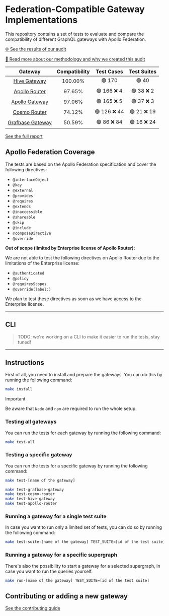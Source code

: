 # Federation-Compatible Gateway Implementations

This repository contains a set of tests to evaluate and compare the compatibility of different GraphQL gateways with Apollo Federation.

[🌐 See the results of our audit](https://the-guild.dev/graphql/hive/federation-gateway-audit)

[📖 Read more about our methodology and why we created this audit](https://the-guild.dev/graphql/hive/federation-gateway-audit#manifesto)

<!-- gateways:start -->

|                      Gateway                       | Compatibility |  Test Cases  | Test Suites |
| :------------------------------------------------: | :-----------: | :----------: | :---------: |
| [Hive Gateway](https://the-guild.dev/graphql/hive) |    100.00%    |    🟢 170    |    🟢 40    |
|  [Apollo Router](https://www.apollographql.com/)   |    97.65%     | 🟢 166 ❌ 4  | 🟢 38 ❌ 2  |
|  [Apollo Gateway](https://www.apollographql.com/)  |    97.06%     | 🟢 165 ❌ 5  | 🟢 37 ❌ 3  |
|      [Cosmo Router](https://wundergraph.com)       |    74.12%     | 🟢 126 ❌ 44 | 🟢 21 ❌ 19 |
|      [Grafbase Gateway](https://grafbase.com)      |    50.59%     | 🟢 86 ❌ 84  | 🟢 16 ❌ 24 |

<!-- gateways:end -->

[See the full report](./REPORT.md)

## Apollo Federation Coverage

The tests are based on the Apollo Federation specification and cover the following directives:

- `@interfaceObject`
- `@key`
- `@external`
- `@provides`
- `@requires`
- `@extends`
- `@inaccessible`
- `@shareable`
- `@skip`
- `@include`
- `@composeDirective`
- `@override`

**Out of scope (limited by Enterprise license of Apollo Router):**

We are not able to test the following directives on Apollo Router due to the limitations of the Enterprise license:

- `@authenticated`
- `@policy`
- `@requiresScopes`
- `@override(label:)`

We plan to test these directives as soon as we have access to the Enterprise license.

---

## CLI

> TODO: we're working on a CLI to make it easier to run the tests, stay tuned!

---

## Instructions

First of all, you need to install and prepare the gateways. You can do this by running the following command:

```bash
make install
```

> [!IMPORTANT]  
> Be aware that `Node` and `npm` are required to run the whole setup.

### Testing all gateways

You can run the tests for each gateway by running the following command:

```bash
make test-all
```

### Testing a specific gateway

You can run the tests for a specific gateway by running the following command:

```bash
make test-[name of the gateway]

make test-grafbase-gateway
make test-cosmo-router
make test-hive-gateway
make test-apollo-router
```

### Running a gateway for a single test suite

In case you want to run only a limited set of tests, you can do so by running the following command:

```bash
make test-suite-[name of the gateway] TEST_SUITE=[id of the test suite]
```

### Running a gateway for a specific supergraph

There's also the possibility to start a gateway for a selected supergraph, in case you want to run the queries yourself.

```bash
make run-[name of the gateway] TEST_SUITE=[id of the test suite]
```

## Contributing or adding a new gateway

[See the contributing guide](./.github/CONTRIBUTING.md)
